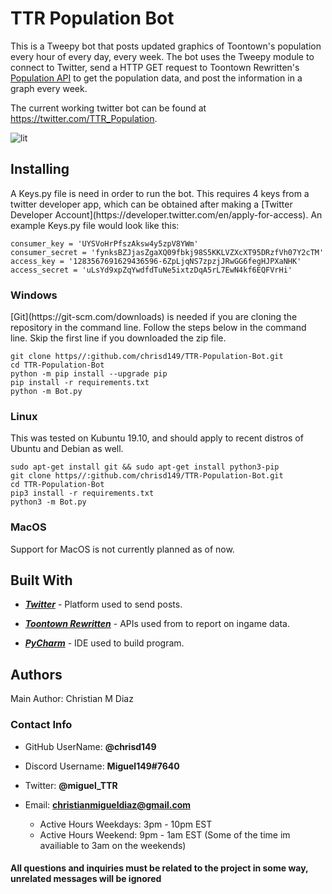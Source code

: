 # TTR Population Bot

This is a Tweepy bot that posts updated graphics of Toontown's population every hour of every day, every week.  The bot uses the Tweepy module to connect to Twitter, send a HTTP GET request to Toontown Rewritten's [Population API](https://github.com/ToontownRewritten/api-doc/blob/master/population.md) to get the population data, and post the information in a graph every week.  

The current working twitter bot can be found at https://twitter.com/TTR_Population.

![lit](https://user-images.githubusercontent.com/48182689/71801237-4bfe3f00-3028-11ea-8a1f-62b81ae9b2f8.png)

<h2>Installing</h2>
A Keys.py file is need in order to run the bot.  This requires 4 keys from a twitter developer app, which can be obtained after making a [Twitter Developer Account](https://developer.twitter.com/en/apply-for-access).
An example Keys.py file would look like this:

```
consumer_key = 'UYSVoHrPfszAksw4y5zpV8YWm'
consumer_secret = 'fynksBZJjasZgaXQ09fbkj98S5KKLVZXcXT95DRzfVh07Y2cTM'
access_key = '1283567691629436596-6ZpLjqNS7zpzjJRwGG6fegHJPXaNHK'
access_secret = 'uLsYd9xpZqYwdfdTuNe5ixtzDqA5rL7EwN4kf6EQFVrHi'
```

<h3>Windows</h3>
[Git](https://git-scm.com/downloads) is needed if you are cloning the repository in the command line. Follow the steps below in the command line. Skip the first line if you downloaded the zip file.

```
git clone https//:github.com/chrisd149/TTR-Population-Bot.git
cd TTR-Population-Bot
python -m pip install --upgrade pip
pip install -r requirements.txt
python -m Bot.py
```

<h3>Linux</h3>
This was tested on Kubuntu 19.10, and should apply to recent distros of Ubuntu and Debian as well.

```
sudo apt-get install git && sudo apt-get install python3-pip
git clone https//:github.com/chrisd149/TTR-Population-Bot.git
cd TTR-Population-Bot
pip3 install -r requirements.txt
python3 -m Bot.py
```

<h3>MacOS</h3>
Support for MacOS is not currently planned as of now.

<h2>Built With</h2>

*	[***Twitter***](https://www.twitter.com) - Platform used to send posts.

*	[***Toontown Rewritten***](https://www.toontownrewritten.com/) - APIs used from to report on ingame data.

*	[***PyCharm***](https://www.jetbrains.com/pycharm/) - IDE used to build program.



<h2>Authors</h2>

Main Author: Christian M Diaz

<h3>Contact Info</h3>

*	GitHub UserName: **@chrisd149**

*	Discord Username: **Miguel149#7640**

*	Twitter: **@miguel_TTR**

* Email: **christianmigueldiaz@gmail.com**
	* Active Hours Weekdays: 3pm - 10pm EST
	* Active Hours Weekend: 9pm - 1am EST (Some of the time im availiable to 3am on the weekends)

<h4>All questions and inquiries must be related to the project in some way, unrelated messages will be ignored</h4>
